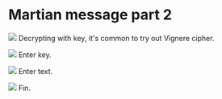# **Martian message part 2**
![](https://i.imgur.com/thT6DZ4.png)
Decrypting with key, it's common to try out Vignere cipher.

![](https://i.imgur.com/2wTLhFl.png)
Enter key.

![](https://i.imgur.com/24U5G4r.png)
Enter text.

![](https://i.imgur.com/eetac46.jpg)
Fin.
